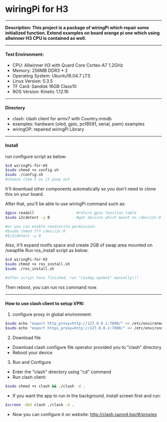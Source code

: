 # wiringPi for H3
***
**Description: This project is a package of wiringPi which repair some initialized function. Extend examples on board orange pi one which using allwinner H3 CPU is contained as well.**

***

#### Test Environment:

+ CPU: Allwinner H3 with Quard Core Cortex-A7 1.2GHz
+ Memory: 256MB DDR3 * 2
+ Operating System: Ubuntu16.04.7 LTS
+ Linux Version: 5.3.5
+ TF Card: Sandisk 16GB Class10
+ ROS Version: Kinetic 1.12.16

***
#### Directory

+ clash: clash client for armv7 with Country.mmdb
+ examples: hardware (oled, gpio, pcf8591, serial, pwm) examples
+ wiringOP: repaired wiringPi Library

***

#### Install 

 run configure script  as below:

```bash
$cd wiringPi-for-H3
$sudo chmod +x config.sh
$sudo ./config.sh
#choose item 5 as it poop out
```

It'll download other components automatically so you don't need to clone this on your board.

After that, you'll be able to use wiringPi command such as:

```bash
$gpio readall					#return gpio function table
$sudo i2cdetect -y 0			#get devices which mount on /dev/i2c-0

#or you can enable read/write permission:
#$sudo chmod 777 /dev/i2c-0
#$i2cdetect -y 0
```

Also, it'll expand rootfs space and create 2GB of swap area mounted on /swapfile
Run ros_install script as below:

```bash
$cd wiringPi-for-H3
$sudo chmod +x ros_install.sh
$sudo ./ros_install.sh

#after script have finished, run "rosdep update" manually!!!
```

Then reboot, you can run ros command now.

***
#### How to use clash client to setup VPN:

1. configure proxy in global environment:

```bash
$sudo echo "export http_proxy=http://127.0.0.1:7890/" >> /etc/environment
$sudo echo "export https_proxy=http://127.0.0.1:7890/" >> /etc/environment
```

2. Download file
 + Download clash configure file operator provided you to "clash" directory
 + Reboot your device

3. Run and Configure
 + Enter the "clash" directory using "cd" command
 + Run clash client: <br>

```bash
$sudo chmod +x clash && ./clash -d . 
```

 + If you want the app to run in the background, install screen first and run:<br>

```bash
$screen -dmS clash ./clash -d .
```

 + Now you can configure it on website: http://clash.razord.top/#/proxies

